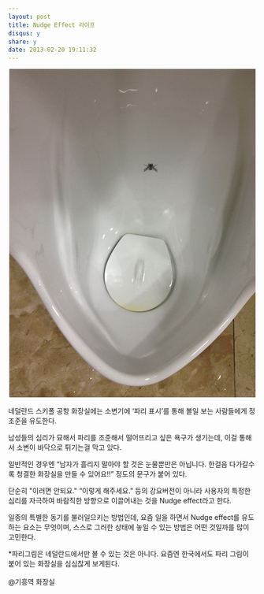 ```yaml
---
layout: post
title: Nudge Effect 라이프 
disqus: y
share: y
date: 2013-02-20 19:11:32
---
```

<p align=center>
<img src='/images/nudge_effect.jpg' "넛지이펙트">
</P>

네덜란드 스키폴 공항 화장실에는 소변기에 ‘파리 표시’를 통해 볼일 보는 사람들에게 정조준을 유도한다.

남성들의 심리가 묘해서 파리를 조준해서 떨어뜨리고 싶은 욕구가 생기는데, 이걸 통해서 소변이 바닥으로 튀기는걸 막고 있다.

일반적인 경우엔 “남자가 흘리지 말아야 할 것은 눈물뿐만은 아닙니다. 한걸음 다가갈수록 청결한 화장실을 만들 수 있어요!!” 정도의 문구가 붙어 있다.

단순히 "이러면 안되요." “이렇게 해주세요.” 등의 강요버전이 아니라 사용자의 특정한 심리를 자극하여 바람직한 방향으로 이끌어내는 것을 Nudge effect라고 한다.

일종의 특별한 동기를 불러일으키는 방법인데, 요즘 일을 하면서 Nudge effect를 유도하는 요소는 무엇이며, 스스로 그러한 상태에 놓일 수 있는 방법은 어떤 것일까를 많이 고민한다.

*파리그림은 네덜란드에서만 볼 수 있는 것은 아니다. 요즘엔 한국에서도 파리 그림이 붙어 있는 화장실을 심심찮게 보게된다. 
</br>
</br>
@기흥역 화장실